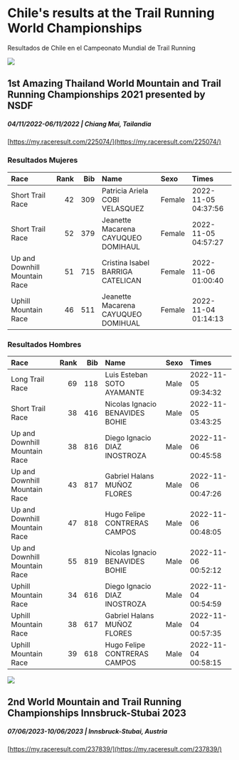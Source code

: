 # Chile's results at the Trail Running World Championships
Resultados de Chile en el Campeonato Mundial de Trail Running

![](https://my.raceresult.com/225074/cover)
## 1st Amazing Thailand World Mountain and Trail Running Championships 2021 presented by NSDF
##### 04/11/2022-06/11/2022 | Chiang Mai, Tailandia
[https://my.raceresult.com/225074/](https://my.raceresult.com/225074/)

### Resultados Mujeres

|Race                          | Rank| Bib|Name                                |Sexo   |Times               |
|:-----------------------------|----:|---:|:-----------------------------------|:------|:-------------------|
|Short Trail Race              |   42| 309|Patricia Ariela COBI VELASQUEZ      |Female |2022-11-05 04:37:56 |
|Short Trail Race              |   52| 379|Jeanette Macarena CAYUQUEO DOMIHAUL |Female |2022-11-05 04:57:27 |
|Up and Downhill Mountain Race |   51| 715|Cristina Isabel BARRIGA CATELICAN   |Female |2022-11-06 01:00:40 |
|Uphill Mountain Race          |   46| 511|Jeanette Macarena CAYUQUEO DOMIHUAL |Female |2022-11-04 01:14:13 |

### Resultados Hombres

|Race                          | Rank| Bib|Name                            |Sexo |Times               |
|:-----------------------------|----:|---:|:-------------------------------|:----|:-------------------|
|Long Trail Race               |   69| 118|Luis Esteban SOTO AYAMANTE      |Male |2022-11-05 09:34:32 |
|Short Trail Race              |   38| 416|Nicolas Ignacio BENAVIDES BOHIE |Male |2022-11-05 03:43:25 |
|Up and Downhill Mountain Race |   38| 816|Diego Ignacio DIAZ INOSTROZA    |Male |2022-11-06 00:45:58 |
|Up and Downhill Mountain Race |   43| 817|Gabriel Halans MUÑOZ FLORES     |Male |2022-11-06 00:47:26 |
|Up and Downhill Mountain Race |   47| 818|Hugo Felipe CONTRERAS CAMPOS    |Male |2022-11-06 00:48:05 |
|Up and Downhill Mountain Race |   55| 819|Nicolas Ignacio BENAVIDES BOHIE |Male |2022-11-06 00:52:12 |
|Uphill Mountain Race          |   34| 616|Diego Ignacio DIAZ INOSTROZA    |Male |2022-11-04 00:54:59 |
|Uphill Mountain Race          |   38| 617|Gabriel Halans MUÑOZ FLORES     |Male |2022-11-04 00:57:35 |
|Uphill Mountain Race          |   39| 618|Hugo Felipe CONTRERAS CAMPOS    |Male |2022-11-04 00:58:15 |

![](https://my.raceresult.com/237839/cover)
## 2nd World Mountain and Trail Running Championships Innsbruck-Stubai 2023
##### 07/06/2023-10/06/2023 | Innsbruck-Stubai, Austria
[https://my.raceresult.com/237839/](https://my.raceresult.com/237839/)


